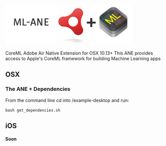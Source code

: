 ![Adobe AIR + CoreML](mlane.png)

CoreML Adobe Air Native Extension for OSX 10.13+
This ANE provides access to Apple's CoreML framework for building Machine Learning apps

## OSX

### The ANE + Dependencies

From the command line cd into /example-desktop and run:

````shell
bash get_dependencies.sh
`````

## iOS

#### Soon
